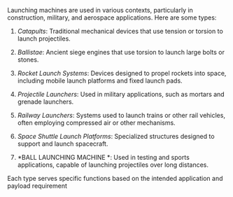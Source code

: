 Launching machines are used in various contexts, particularly in construction, military, and aerospace applications. Here are some types:

1. *Catapults*: Traditional mechanical devices that use tension or torsion to launch projectiles.

2. *Ballistae*: Ancient siege engines that use torsion to launch large bolts or stones.

3. *Rocket Launch Systems*: Devices designed to propel rockets into space, including mobile launch platforms and fixed launch pads.

4. *Projectile Launchers*: Used in military applications, such as mortars and grenade launchers.

5. *Railway Launchers*: Systems used to launch trains or other rail vehicles, often employing compressed air or other mechanisms.

6. *Space Shuttle Launch Platforms*: Specialized structures designed to support and launch spacecraft.

7. *BALL LAUNCHING MACHINE *: Used in testing and sports applications, capable of launching projectiles over long distances.

Each type serves specific functions based on the intended application and payload requirement
